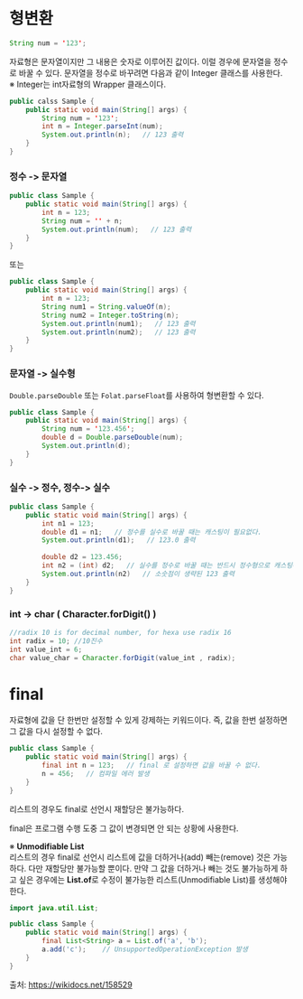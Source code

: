 # 형변환

```java
String num = '123';
```

자료형은 문자열이지만 그 내용은 숫자로 이루어진 값이다.
이럴 경우에 문자열을 정수로 바꿀 수 있다.
문자열을 정수로 바꾸려면 다음과 같이 Integer 클래스를 사용한다.   
※ Integer는 int자료형의 Wrapper 클래스이다.

```java
public calss Sample {
    public static void main(String[] args) {
        String num = '123';
        int n = Integer.parseInt(num);
        System.out.println(n);   // 123 출력
    }
}
```

### 정수 -> 문자열
```java
public class Sample {
    public static void main(String[] args) {
        int n = 123;
        String num = '' + n;
        System.out.println(num);   // 123 출력
    }
}
```
또는
```java
public class Sample {
    public static void main(String[] args) {
        int n = 123;
        String num1 = String.valueOf(n);
        String num2 = Integer.toString(n);
        System.out.println(num1);   // 123 출력
        System.out.println(num2);   // 123 출력
    }
}
```

### 문자열 -> 실수형
```Double.parseDouble``` 또는 ```Folat.parseFloat```를 사용하여 형변환할 수 있다.
```java
public class Sample {
    public static void main(String[] args) {
        String num = '123.456';
        double d = Double.parseDouble(num);
        System.out.println(d);
    }
}
```

### 실수 -> 정수, 정수-> 실수
```java
public class Sample {
    public static void main(String[] args) {
        int n1 = 123;
        double d1 = n1;   // 정수를 실수로 바꿀 때는 캐스팅이 필요없다.
        System.out.println(d1);   // 123.0 출력
      
        double d2 = 123.456;
        int n2 = (int) d2;   // 실수를 정수로 바꿀 때는 반드시 정수형으로 캐스팅해야 한다.
        System.out.println(n2)   // 소숫점이 생략된 123 출력
    }
}
```

### int -> char ( Character.forDigit() )
```java
//radix 10 is for decimal number, for hexa use radix 16 
int radix = 10; //10진수
int value_int = 6;
char value_char = Character.forDigit(value_int , radix);
```
      
# final
자료형에 값을 단 한번만 설정할 수 있게 강제하는 키워드이다.
즉, 값을 한번 설정하면 그 값을 다시 설정할 수 없다.
```java
public class Sample {
    public static void main(String[] args) {
        final int n = 123;   // final 로 설정하면 값을 바꿀 수 없다.
        n = 456;   // 컴파일 에러 발생
    }
}
```
리스트의 경우도 final로 선언시 재할당은 불가능하다.

final은 프로그램 수행 도중 그 값이 변경되면 안 되는 상황에 사용한다.

※ **Unmodifiable List**   
리스트의 경우 final로 선언시 리스트에 값을 더하거나(add) 빼는(remove) 것은 가능하다.
다만 재할당만 불가능할 뿐이다.
만약 그 값을 더하거나 빼는 것도 불가능하게 하고 싶은 경우에는 **List.of**로 수정이 불가능한 리스트(Unmodifiable List)를 생성해야 한다.
```java
import java.util.List;

public class Sample {
    public static void main(String[] args) {
        final List<String> a = List.of('a', 'b');
        a.add('c');    // UnsupportedOperationException 발생
    }
}
```
      
출처: https://wikidocs.net/158529
